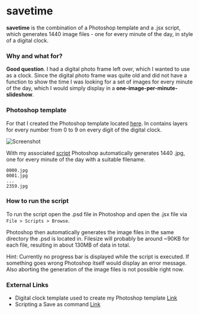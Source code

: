 # savetime

**savetime** is the combination of a Photoshop template and a .jsx script, which generates 1440 image files - one for every minute of the day, in style of a digital clock.

### Why and what for?

**Good question**. I had a digital photo frame left over, which I wanted to use as a clock. Since the digital photo frame was quite old and did not have a function to show the time I was looking for a set of images for every minute of the day, which I would simply display in a **one-image-per-minute-slideshow**.

### Photoshop template

For that I created the Photoshop template located [here](photoshop/digitalclock.psd). In contains layers for every number from 0 to 9 on every digit of the digital clock.

![Screenshot](https://dl.dropboxusercontent.com/u/6529185/2359.jpg)

With my associated [script](script/savetime.jsx) Photoshop automatically generates 1440 .jpg, one for every minute of the day with a suitable filename.
	
	0000.jpg 
	0001.jpg
	...
	2359.jpg
	
### How to run the script
	
To run the script open the .psd file in Photoshop and open the .jsx file via `File > Scripts > Browse`.

Photoshop then automatically generates the image files in the same directory the .psd is located in. Filesize will probably be around ~90KB for each file, resulting in about 130MB of data in total.

Hint: Currently no progress bar is displayed while the script is executed. If something goes wrong Photoshop itself would display an error message. Also aborting the generation of the image files is not possible right now.

### External Links

 * Digital clock template used to create my Photoshop template [Link](http://www.psdgraphics.com/templates/digital-clock-template-psd/)
 * Scripting a Save as command [Link](https://forums.adobe.com/message/2652664#2652664)